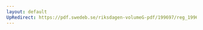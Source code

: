 ```yaml
---
layout: default
UpRedirect: https://pdf.swedeb.se/riksdagen-volumeG-pdf/199697/reg_199697/reg_199697_0004.pdf
---
```

